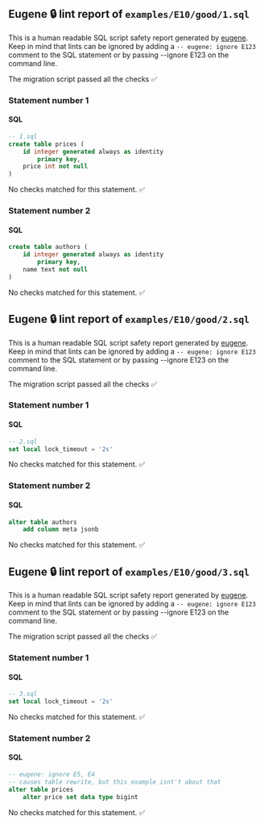 ## Eugene 🔒 lint report of `examples/E10/good/1.sql`

This is a human readable SQL script safety report generated by [eugene](https://github.com/kaaveland/eugene).
Keep in mind that lints can be ignored by adding a `-- eugene: ignore E123` comment to the SQL statement
or by passing --ignore E123 on the command line.

The migration script passed all the checks ✅

### Statement number 1
#### SQL
```sql
-- 1.sql
create table prices (
    id integer generated always as identity
        primary key,
    price int not null
)
```
No checks matched for this statement. ✅
### Statement number 2
#### SQL
```sql
create table authors (
    id integer generated always as identity
        primary key,
    name text not null
)
```
No checks matched for this statement. ✅

## Eugene 🔒 lint report of `examples/E10/good/2.sql`

This is a human readable SQL script safety report generated by [eugene](https://github.com/kaaveland/eugene).
Keep in mind that lints can be ignored by adding a `-- eugene: ignore E123` comment to the SQL statement
or by passing --ignore E123 on the command line.

The migration script passed all the checks ✅

### Statement number 1
#### SQL
```sql
-- 2.sql
set local lock_timeout = '2s'
```
No checks matched for this statement. ✅
### Statement number 2
#### SQL
```sql
alter table authors
    add column meta jsonb
```
No checks matched for this statement. ✅

## Eugene 🔒 lint report of `examples/E10/good/3.sql`

This is a human readable SQL script safety report generated by [eugene](https://github.com/kaaveland/eugene).
Keep in mind that lints can be ignored by adding a `-- eugene: ignore E123` comment to the SQL statement
or by passing --ignore E123 on the command line.

The migration script passed all the checks ✅

### Statement number 1
#### SQL
```sql
-- 3.sql
set local lock_timeout = '2s'
```
No checks matched for this statement. ✅
### Statement number 2
#### SQL
```sql
-- eugene: ignore E5, E4
-- causes table rewrite, but this example isnt't about that
alter table prices
    alter price set data type bigint
```
No checks matched for this statement. ✅
